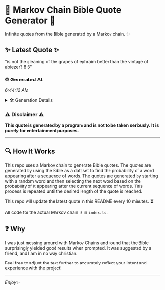 # 📖 Markov Chain Bible Quote Generator 📖

Infinite quotes from the Bible generated by a Markov chain. ✨

## ✨ Latest Quote ✨
"is not the gleaning of the grapes of ephraim better than the vintage of abiezer? 8:3"

### ⏰ Generated At
*6:44:12 AM*

<details>
    <summary>🛠️ Generation Details</summary>
    <p>
        <strong>🌱 Seed:</strong> is<br>
        <strong>🔄 Iterations:</strong> 15<br>
        <strong>📜 Context History:</strong><br>[ is ]: not<br>[ is, not ]: the<br>[ is, not, the ]: gleaning<br>[ is, not, the, gleaning ]: of<br>[ is, not, the, gleaning, of ]: the<br>[ is, not, the, gleaning, of, the ]: grapes<br>[ not, the, gleaning, of, the, grapes ]: of<br>[ the, gleaning, of, the, grapes, of ]: ephraim<br>[ gleaning, of, the, grapes, of, ephraim ]: better<br>[ of, the, grapes, of, ephraim, better ]: than<br>[ the, grapes, of, ephraim, better, than ]: the<br>[ grapes, of, ephraim, better, than, the ]: vintage<br>[ of, ephraim, better, than, the, vintage ]: of<br>[ ephraim, better, than, the, vintage, of ]: abiezer?<br>[ better, than, the, vintage, of, abiezer? ]: 8:3<br>
    </p>
</details>

### ⚠️ Disclaimer ⚠️
**This quote is generated by a program and is not to be taken seriously. It is purely for entertainment purposes.**

---

## 🔍 How It Works

This repo uses a Markov chain to generate Bible quotes. The quotes are generated by using the Bible as a dataset to find the probability of a word appearing after a sequence of words. The quotes are generated by starting with a random word and then selecting the next word based on the probability of it appearing after the current sequence of words. This process is repeated until the desired length of the quote is reached.

This repo will update the latest quote in this README every 10 minutes. ⏳

All code for the actual Markov chain is in `index.ts`.

## ❓ Why

I was just messing around with Markov Chains and found that the Bible surprisingly yielded good results when prompted. 
It was suggested by a friend, and I am in no way christian.

Feel free to adjust the text further to accurately reflect your intent and experience with the project!

---

*Enjoy*✨
